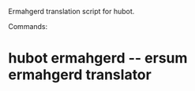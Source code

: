 
Ermahgerd translation script for hubot.


Commands:
#   hubot ermahgerd <phrase> -- ersum ermahgerd translator


